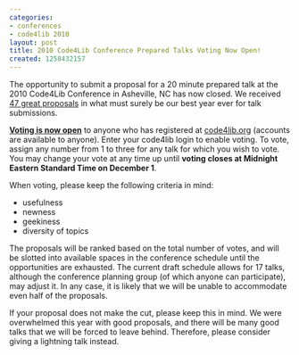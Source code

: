 ```yaml
---
categories:
- conferences
- code4lib 2010
layout: post
title: 2010 Code4Lib Conference Prepared Talks Voting Now Open!
created: 1258432157
---
```

The opportunity to submit a proposal for a 20 minute prepared talk at the 2010 Code4Lib Conference in Asheville, NC has now closed. We received <a href="http://wiki.code4lib.org/index.php/2010talks_Submissions">47 great proposals</a> in what must surely be our best year ever for talk submissions.

<b><a href="http://vote.code4lib.org/election/index/13">Voting is now open</a></b> to anyone who has registered at <a href="http://code4lib.org/">code4lib.org</a> (accounts are available to anyone). Enter your code4lib login to enable voting. To vote, assign any number from 1 to three for any talk for which you wish to vote. You may change your vote at any time up until <b>voting closes at Midnight Eastern Standard Time on December 1</b>.
<!--break-->

When voting, please keep the following criteria in mind:
<ul>
<li>usefulness</li>
<li>newness</li>
<li>geekiness</li>
<li>diversity of topics</li>
</ul>

The proposals will be ranked based on the total number of votes, and will be slotted into available spaces in the conference schedule until the opportunities are exhausted. The current draft schedule allows for 17 talks, although the conference planning group (of which anyone can participate), may adjust it. In any case, it is likely that we will be unable to accommodate even half of the proposals.

If your proposal does not make the cut, please keep this in mind. We were overwhelmed this year with good proposals, and there will be many good talks that we will be forced to leave behind. Therefore, please consider giving a lightning talk instead.
